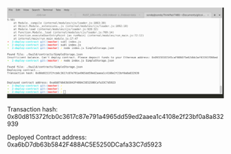 ![contract-deployment](1.png)

Transaction hash: 0x80d815372fcb0c3617c87e791a4965dd59ed2aaea1c4108e2f23bf0a8a832939

Deployed Contract address: 0xa6bD7db63b5842F488AC5E5250DCafa33C7d5923